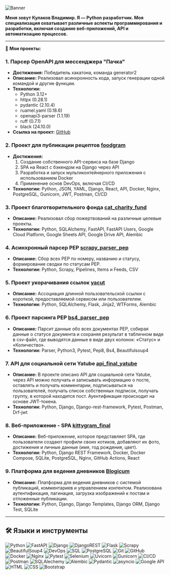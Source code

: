 ![Banner](banner.png)

**Меня зовут Кулаков Владимир. Я — Python разработчик. Моя специализация охватывает различные аспекты программирования и разработки, включая создание веб-приложений, API и автоматизацию процессов.**

---  

💼 **Мои проекты:**
### 1. Парсер OpenAPI для мессенджера "Пачка"
- **Достижения:** Победитель хакатона, команда generator2
- **Описание:** Реализовал асинхронность кода, запуск генерации одной командой и другие функции.
- **Технологии:**
  - Python 3.12+
  - httpx (0.28.1)
  - pydantic (2.10.4)
  - ruamel.yaml (0.18.6)
  - openapi3-parser (1.1.19)
  - ruff (0.7.1)
  - black (24.10.0)
- **Ссылка на проект:** [GitHub](https://github.com/Studio-Yandex-Practicum/pachca_code_gen_team2)

### 2. Проект для публикации рецептов [foodgram](https://github.com/VladimirPulse/foodgram)
- **Достижения:**
  1. Создание собственного API-сервиса на базе Django
  1. SPA на React с бэкендом на Django через API
  1. Разработка и запуск мультиконтейнерного приложения с использованием Docker
  1. Применение основ DevOps, включая CI/CD
- **Технологии:** Python, JSON, YAML, Django, React, API, Docker, Nginx, PostgreSQL, Gunicorn, JWT, Postman, CI/CD

### 3. Проект благотворительного фонда [cat_charity_fund](https://github.com/VladimirPulse/cat_charity_fund)
- **Описание:** Реализовал сбор пожертвований на различные целевые проекты.
- **Технологии:** Python, SQLAlchemy, FastAPI, FastAPI Users, Google Cloud Platform, Google Sheets API, Google Drive API, Alembic

### 4. Асинхронный парсер PEP [scrapy_parser_pep](https://github.com/VladimirPulse/scrapy_parser_pep)
- **Описание:** Сбор всех PEP по номеру, названию и статусу, формирование сводки по статусам PEP.
- **Технологии:** Python, Scrapy, Pipelines, Items и Feeds, CSV

### 5. Проект укорачивания ссылок [yacut](https://github.com/VladimirPulse/yacut)
- **Описание:** Ассоциация длинной пользовательской ссылки с короткой, предоставляемой сервисом или пользователем.
- **Технологии:** Python, SQLAlchemy, Flask, Jinja2, WTForms, Alembic

### 6. Проект парсинга PEP [bs4_parser_pep](https://github.com/VladimirPulse/bs4_parser_pep)
- **Описание:** Парсит данные обо всех документах PEP, собирая данные о статусе документа и сохраняя результат в табличном виде в csv-файл, где выводятся данные в виде двух колонок: «Статус» и «Количество».
- **Технологии:** Parser, Python3, Pytest, Pep8, Bs4, Beautifulsoup4

### 7. API для социальной сети Yatube [api_final_yatube](https://github.com/VladimirPulse/api_final_yatube)
- **Описание:** В проекте описано API для социальной сети Yatube, через API можно получать и записывать информацию о посте, оставлять и получать комментарии, подписываться на пользователей, получать список собственных подписок, получать группу, в которой находится пост. Ауентификация происходит на основе JWT-токена.
- **Технологии:** Python, Django, Django-rest-framework, Pytest, Postman, Drf-jwt

### 8. Веб-приложение - SPA [kittygram_final](https://github.com/VladimirPulse/kittygram_final)
- **Описание:** Веб-приложение, которое представляет SPA, где пользователи создают профили своих котиков, добавляют их фото, достижения и личные данные (имя, год рождения, цвет).
- **Технологии:** Python, Django REST Framework, Docker, Docker Compose, SQLite, PostgreSQL, Nginx, GitHub Actions, React

### 9. Платформа для ведения дневников [Blogicum](https://github.com/VladimirPulse/Blogicum)
- **Описание:** Платформа для ведения дневников с системой публикаций, комментариев и управлением контентом. Реализована аутентификация, пагинация, загрузка изображений к постам и отложенные публикации.
- **Технологии:** Python, Django, Django Templates, Django ORM, Django Test, SQLite

---

## 🛠 Языки и инструменты 
![Python](https://camo.githubusercontent.com/d2080d24775bd0fd90b63e3bfd6d2e6b14a83bb5a79b051f83105abcaa0f4d1a/68747470733a2f2f696d672e736869656c64732e696f2f62616467652f507974686f6e2d3337373641423f7374796c653d666c61742d737175617265266c6f676f3d707974686f6e266c6f676f436f6c6f723d7768697465)
![FastAPI](https://camo.githubusercontent.com/03b25fd1b630cf8447db644a9f8c865d44b06c205f2fc425e9901a0e14878626/68747470733a2f2f696d672e736869656c64732e696f2f62616467652f466173744150492d3030353537313f7374796c653d666c61742d737175617265266c6f676f3d66617374617069266c6f676f436f6c6f723d7768697465)
![Django](https://camo.githubusercontent.com/5cc379d10c87a16ab66c25e10153bf00ff5c501e044b24f7f1c29fd52fd03845/68747470733a2f2f696d672e736869656c64732e696f2f62616467652f446a616e676f2d3039324532303f7374796c653d666c61742d737175617265266c6f676f3d646a616e676f266c6f676f436f6c6f723d7768697465)
![DjangoREST](https://camo.githubusercontent.com/b2413ce06e91ba84ed60d214e1bfa733f46ab2cae86b700d717bd56da39fd069/68747470733a2f2f696d672e736869656c64732e696f2f62616467652f4452462d3341384542413f7374796c653d666c61742d737175617265266c6f676f3d646a616e676f266c6f676f436f6c6f723d7768697465)
![Flask](https://camo.githubusercontent.com/3252595998d1f254fa1ffe9f5a8486a8f5e5450b8b00da1448039021a305fd38/68747470733a2f2f696d672e736869656c64732e696f2f62616467652f466c61736b2d3030303030303f7374796c653d666c61742d737175617265266c6f676f3d666c61736b266c6f676f436f6c6f723d7768697465)
![Scrapy](https://camo.githubusercontent.com/ed3d17123fad872ab5256a0c9e1dbbe7c732dc8d53845a955730f581605af723/68747470733a2f2f696d672e736869656c64732e696f2f62616467652f5363726170792d3732423530303f7374796c653d666c61742d737175617265266c6f676f3d736372617079266c6f676f436f6c6f723d7768697465)
![BeautifulSoup4](https://img.shields.io/badge/BeautifulSoup4-%23847fe3?style=flat-square&logo=searxng&logoColor=%23ffffff)
![DevOps](https://camo.githubusercontent.com/050cf51bde598745de51dd9175fc3426a8a37056455828bfdeecf03f33234a3f/68747470733a2f2f696d672e736869656c64732e696f2f62616467652f4465764f70732d3030303030303f7374796c653d666c61742d737175617265266c6f676f3d6465766f7073266c6f676f436f6c6f723d7768697465)
![SQL](https://camo.githubusercontent.com/b1091f35dbd1cc968020523ee8b6cc32dfb9b25d809a034e422b1329129e79bc/68747470733a2f2f696d672e736869656c64732e696f2f62616467652f53514c2d3434373941313f7374796c653d666c61742d737175617265266c6f676f3d706f737467726573716c266c6f676f436f6c6f723d7768697465)
![PostgreSQL](https://camo.githubusercontent.com/c409bb5a9d880b72c23d3ff3db310c7170bc71f96d92753ac62613bbfc743a57/68747470733a2f2f696d672e736869656c64732e696f2f62616467652f506f737467726553514c2d3431363945313f7374796c653d666c61742d737175617265266c6f676f3d706f737467726573716c266c6f676f436f6c6f723d7768697465)
![Git](https://camo.githubusercontent.com/737430c0e29db8f5b8ec42c3b3d21fab3a178a21ed77c5a682bed98feb1542bb/68747470733a2f2f696d672e736869656c64732e696f2f62616467652f4769742d4630353033323f7374796c653d666c61742d737175617265266c6f676f3d676974266c6f676f436f6c6f723d7768697465)
![GitHub](https://camo.githubusercontent.com/9e350d40960d81b2dc63509dbdab7f30ffa0d9df37c8ecb49c585b1cd71cdcc9/68747470733a2f2f696d672e736869656c64732e696f2f62616467652f4769744875622d3138313731373f7374796c653d666c61742d737175617265266c6f676f3d676974687562266c6f676f436f6c6f723d7768697465)
![Docker](https://camo.githubusercontent.com/bfb7555b6d85ca0d42c2c2e6a741cd9f5b9b1d7bb95535450f1afd2558554f86/68747470733a2f2f696d672e736869656c64732e696f2f62616467652f446f636b65722d3234393645443f7374796c653d666c61742d737175617265266c6f676f3d646f636b6572266c6f676f436f6c6f723d7768697465)
![Nginx](https://camo.githubusercontent.com/248d87a7d48260ac3eda840a2276956b5d6d73fc6dc3def9c44e0ad08d75628a/68747470733a2f2f696d672e736869656c64732e696f2f62616467652f4e67696e782d3030393633393f7374796c653d666c61742d737175617265266c6f676f3d6e67696e78266c6f676f436f6c6f723d7768697465)
![Pytest](https://camo.githubusercontent.com/acb63b81d8bd6df822fb09d04170d4cc0fc18ee32d244d445258582b110507c8/68747470733a2f2f696d672e736869656c64732e696f2f62616467652f5079746573742d3041324233363f7374796c653d666c61742d737175617265266c6f676f3d707974657374266c6f676f436f6c6f723d7768697465)
![Selenium](https://img.shields.io/badge/Selenium-%23847fe3?style=flat-square&logo=selenium&logoColor=%23ffffff)
![Uvicorn](https://img.shields.io/badge/Uvicorn-%23%23008000?logo=gunicorn&logoColor=%23fffdfc)
![Gunicorn](https://img.shields.io/badge/Gunicorn-%23%23008000?logo=gunicorn&logoColor=%23fffdfc)
![CI/CD](https://camo.githubusercontent.com/56ca9f8f713160070b7b3cd90c72e60243fc884468c8d3e716367794360789b6/68747470733a2f2f696d672e736869656c64732e696f2f62616467652f43492f43442d3061386438663f7374796c653d666c61742d737175617265266c6f676f3d636972636c656369266c6f676f436f6c6f723d7768697465)
![Postman](https://camo.githubusercontent.com/623f76583719140477d0204bf45f1c2abc6961f0bca877eac0131a1b401dd416/68747470733a2f2f696d672e736869656c64732e696f2f62616467652f506f73746d616e2d4646364333373f7374796c653d666c61742d737175617265266c6f676f3d706f73746d616e266c6f676f436f6c6f723d7768697465)
![SQLAlechemy](https://camo.githubusercontent.com/19e125487485f9d8392e102b2a70e0b89c54a489ccb792cd8e7016428b6274a0/68747470733a2f2f696d672e736869656c64732e696f2f62616467652f53514c416c6368656d792d3643433234413f7374796c653d666c61742d737175617265266c6f676f3d707974686f6e266c6f676f436f6c6f723d7768697465)
![Alembic](https://camo.githubusercontent.com/5faca6dd29ba3171c46a04515985445b2fb21ab43b651e7e4d593838e1d69725/68747470733a2f2f696d672e736869656c64732e696f2f62616467652f416c656d6269632d3333333333333f7374796c653d666c61742d737175617265266c6f676f3d707974686f6e266c6f676f436f6c6f723d7768697465)
![Pydantic](https://camo.githubusercontent.com/22b42ec1ff408c1bc9db6da29faa622735d564aebb748d6db00d4fee7f21c277/68747470733a2f2f696d672e736869656c64732e696f2f62616467652f507964616e7469632d3163316331633f7374796c653d666c61742d737175617265266c6f676f3d707974686f6e266c6f676f436f6c6f723d7768697465)
![asyncio](https://camo.githubusercontent.com/b599ebdd7eff4cbd9fbe780b4218153f2ba59d13222bb1aed3628f166e545da9/68747470733a2f2f696d672e736869656c64732e696f2f62616467652f4173796e63696f2d3163316331633f7374796c653d666c61742d737175617265266c6f676f3d707974686f6e266c6f676f436f6c6f723d7768697465)
![Google API](https://camo.githubusercontent.com/c7d2dc1a3f5854bc295409b87f6eee747e1742b3793cee879782038a7e12c70a/68747470733a2f2f696d672e736869656c64732e696f2f62616467652f476f6f676c655f4170692d4538373131413f7374796c653d666c61742d737175617265266c6f676f3d676f6f676c65266c6f676f436f6c6f723d7768697465)
![HTML](https://camo.githubusercontent.com/a87f251889c962d2998d1df64494e227b5cce725e28a891e45cd3d09015bc745/68747470733a2f2f696d672e736869656c64732e696f2f62616467652f48544d4c2d4533344632363f7374796c653d666c61742d737175617265266c6f676f3d68746d6c35266c6f676f436f6c6f723d7768697465)
![CSS](https://camo.githubusercontent.com/23e571179a26f7d3133e178b2a24f1bbdaa357e5fcc801d3af2e07a380c8e623/68747470733a2f2f696d672e736869656c64732e696f2f62616467652f4353532d3135373242363f7374796c653d666c61742d737175617265266c6f676f3d63737333266c6f676f436f6c6f723d7768697465)
![Bootstrap](https://camo.githubusercontent.com/896f1d717aba9e79ab96214a806283754fb7aa84818a73424c14058706b21961/68747470733a2f2f696d672e736869656c64732e696f2f62616467652f426f6f7473747261702d3536334437433f7374796c653d666c61742d737175617265266c6f676f3d626f6f747374726170266c6f676f436f6c6f723d7768697465)
